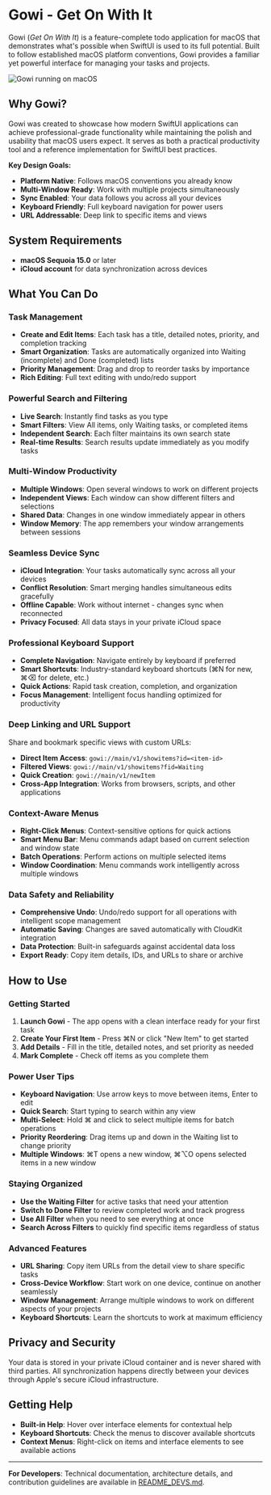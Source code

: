 # Gowi - Get On With It

Gowi (*Get On With It*) is a feature-complete todo application for macOS that demonstrates what's possible when SwiftUI is used to its full potential. Built to follow established macOS platform conventions, Gowi provides a familiar yet powerful interface for managing your tasks and projects.

![Gowi running on macOS](DevAssets/GowiRunningOnMacOSScreenshot.png)

## Why Gowi?

Gowi was created to showcase how modern SwiftUI applications can achieve professional-grade functionality while maintaining the polish and usability that macOS users expect. It serves as both a practical productivity tool and a reference implementation for SwiftUI best practices.

**Key Design Goals:**
- **Platform Native**: Follows macOS conventions you already know
- **Multi-Window Ready**: Work with multiple projects simultaneously  
- **Sync Enabled**: Your data follows you across all your devices
- **Keyboard Friendly**: Full keyboard navigation for power users
- **URL Addressable**: Deep link to specific items and views

## System Requirements

- **macOS Sequoia 15.0** or later
- **iCloud account** for data synchronization across devices

## What You Can Do

### Task Management
- **Create and Edit Items**: Each task has a title, detailed notes, priority, and completion tracking
- **Smart Organization**: Tasks are automatically organized into Waiting (incomplete) and Done (completed) lists
- **Priority Management**: Drag and drop to reorder tasks by importance
- **Rich Editing**: Full text editing with undo/redo support

### Powerful Search and Filtering
- **Live Search**: Instantly find tasks as you type
- **Smart Filters**: View All items, only Waiting tasks, or completed items
- **Independent Search**: Each filter maintains its own search state
- **Real-time Results**: Search results update immediately as you modify tasks

### Multi-Window Productivity
- **Multiple Windows**: Open several windows to work on different projects
- **Independent Views**: Each window can show different filters and selections
- **Shared Data**: Changes in one window immediately appear in others
- **Window Memory**: The app remembers your window arrangements between sessions

### Seamless Device Sync
- **iCloud Integration**: Your tasks automatically sync across all your devices
- **Conflict Resolution**: Smart merging handles simultaneous edits gracefully
- **Offline Capable**: Work without internet - changes sync when reconnected
- **Privacy Focused**: All data stays in your private iCloud space

### Professional Keyboard Support
- **Complete Navigation**: Navigate entirely by keyboard if preferred
- **Smart Shortcuts**: Industry-standard keyboard shortcuts (⌘N for new, ⌘⌫ for delete, etc.)
- **Quick Actions**: Rapid task creation, completion, and organization
- **Focus Management**: Intelligent focus handling optimized for productivity

### Deep Linking and URL Support
Share and bookmark specific views with custom URLs:
- **Direct Item Access**: `gowi://main/v1/showitems?id=<item-id>` 
- **Filtered Views**: `gowi://main/v1/showitems?fid=Waiting`
- **Quick Creation**: `gowi://main/v1/newItem`
- **Cross-App Integration**: Works from browsers, scripts, and other applications

### Context-Aware Menus
- **Right-Click Menus**: Context-sensitive options for quick actions
- **Smart Menu Bar**: Menu commands adapt based on current selection and window state
- **Batch Operations**: Perform actions on multiple selected items
- **Window Coordination**: Menu commands work intelligently across multiple windows

### Data Safety and Reliability
- **Comprehensive Undo**: Undo/redo support for all operations with intelligent scope management
- **Automatic Saving**: Changes are saved automatically with CloudKit integration
- **Data Protection**: Built-in safeguards against accidental data loss
- **Export Ready**: Copy item details, IDs, and URLs to share or archive

## How to Use

### Getting Started
1. **Launch Gowi** - The app opens with a clean interface ready for your first task
2. **Create Your First Item** - Press ⌘N or click "New Item" to get started
3. **Add Details** - Fill in the title, detailed notes, and set priority as needed
4. **Mark Complete** - Check off items as you complete them

### Power User Tips
- **Keyboard Navigation**: Use arrow keys to move between items, Enter to edit
- **Quick Search**: Start typing to search within any view
- **Multi-Select**: Hold ⌘ and click to select multiple items for batch operations
- **Priority Reordering**: Drag items up and down in the Waiting list to change priority
- **Multiple Windows**: ⌘T opens a new window, ⌘⌥O opens selected items in a new window

### Staying Organized
- **Use the Waiting Filter** for active tasks that need your attention
- **Switch to Done Filter** to review completed work and track progress
- **Use All Filter** when you need to see everything at once
- **Search Across Filters** to quickly find specific items regardless of status

### Advanced Features
- **URL Sharing**: Copy item URLs from the detail view to share specific tasks
- **Cross-Device Workflow**: Start work on one device, continue on another seamlessly  
- **Window Management**: Arrange multiple windows to work on different aspects of your projects
- **Keyboard Shortcuts**: Learn the shortcuts to work at maximum efficiency

## Privacy and Security

Your data is stored in your private iCloud container and is never shared with third parties. All synchronization happens directly between your devices through Apple's secure iCloud infrastructure.

## Getting Help

- **Built-in Help**: Hover over interface elements for contextual help
- **Keyboard Shortcuts**: Check the menus to discover available shortcuts
- **Context Menus**: Right-click on items and interface elements to see available actions

---

**For Developers**: Technical documentation, architecture details, and contribution guidelines are available in [README_DEVS.md](README_DEVS.md).
